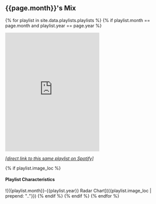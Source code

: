 
## {{page.month}}'s Mix
{% for playlist in site.data.playlists.playlists %}
{% if playlist.month == page.month and playlist.year == page.year %}

<iframe src="https://open.spotify.com/embed/playlist/{{playlist.playlistID}}" width="300" height="380" frameborder="0" allowtransparency="true" allow="encrypted-media"></iframe>

[_[direct link to this same playlist on Spotify]_](https://open.spotify.com/playlist/{{playlist.playlistID}}?si=GpSW_X-NRZG97Jx_NCPm3Q)

{% if playlist.image_loc %}
#### Playlist Characteristics


![{{playlist.month}}-{{playlist.year}} Radar Chart]({{playlist.image_loc | prepend: ".."}})
{% endif %}
{% endif %}
{% endfor %}
